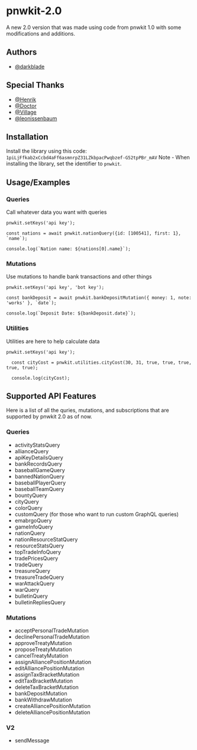 # pnwkit-2.0
A new 2.0 version that was made using code from pnwkit 1.0 with some modifications and additions.


## Authors

- [@darkblade](https://github.com/darkblade1078)

## Special Thanks

- [@Henrik](https://github.com/icehenrik)
- [@Doctor](https://github.com/BlackAsLight)
- [@Village](https://github.com/mrvillage)
- [@leonissenbaum](https://github.com/leonissenbaum)


## Installation

Install the library using this code: ```1piLjFfkab2xCcbd4aFf6asmnrpZ31LZkbpacPwqbzef-G52tpPBr_mAV```
Note - When installing the library, set the identifier to ```pnwkit```.

## Usage/Examples

### Queries
Call whatever data you want with queries
```appscript
pnwkit.setKeys('api key');

const nations = await pnwkit.nationQuery({id: [100541], first: 1}, `name`);

console.log(`Nation name: ${nations[0].name}`);
```

### Mutations
Use mutations to handle bank transactions and other things
```appscript
pnwkit.setKeys('api key', 'bot key');

const bankDeposit = await pnwkit.bankDepositMutation({ money: 1, note: 'works' }, `date`);

console.log(`Deposit Date: ${bankDeposit.date}`);
```

### Utilities
Utilities are here to help calculate data
```appscript
pnwkit.setKeys('api key');

  const cityCost = pnwkit.utilities.cityCost(30, 31, true, true, true, true, true);

  console.log(cityCost);
```


## Supported API Features
Here is a list of all the quries, mutations, and subscriptions that are supported by pnwkit 2.0 as of now.
### Queries
- activityStatsQuery
- allianceQuery
- apiKeyDetailsQuery
- bankRecordsQuery
- baseballGameQuery
- bannedNationQuery
- baseballPlayerQuery
- baseballTeamQuery
- bountyQuery
- cityQuery
- colorQuery
- customQuery (for those who want to run custom GraphQL queries)
- emabrgoQuery
- gameInfoQuery
- nationQuery
- nationResourceStatQuery
- resourceStatsQuery
- topTradeInfoQuery
- tradePricesQuery
- tradeQuery
- treasureQuery
- treasureTradeQuery
- warAttackQuery
- warQuery
- bulletinQuery
- bulletinRepliesQuery

### Mutations
- acceptPersonalTradeMutation
- declinePersonalTradeMutation
- approveTreatyMutation
- proposeTreatyMutation
- cancelTreatyMutation
- assignAlliancePositionMutation
- editAlliancePositionMutation
- assignTaxBracketMutation
- editTaxBracketMutation
- deleteTaxBracketMutation
- bankDepositMutation
- bankWithdrawMutation
- createAlliancePositionMutation
- deleteAlliancePositionMutation

### V2
- sendMessage
